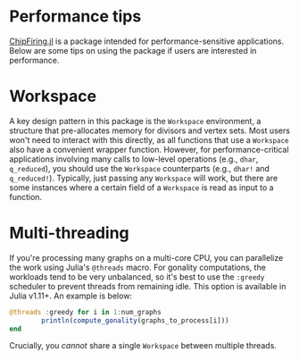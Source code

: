 # Performance tips

[ChipFiring.jl](https://github.com/vincentxwang/ChipFiring.jl) is a package intended for performance-sensitive applications. Below are some tips on using the package if users are interested in performance.

# Workspace

A key design pattern in this package is the `Workspace` environment, a structure that pre-allocates memory for divisors and vertex sets. Most users won't need to interact with this directly, as all functions that use a `Workspace` also have a convenient wrapper function. However, for performance-critical applications involving many calls to low-level operations (e.g., `dhar`, `q_reduced`), you should use the `Workspace` counterparts (e.g., `dhar!` and `q_reduced!`). Typically, just passing any `Workspace` will work, but there are some instances where a certain field of a `Workspace` is read as input to a function.

# Multi-threading

If you're processing many graphs on a multi-core CPU, you can parallelize the work using Julia's `@threads` macro. For gonality computations, the workloads tend to be very unbalanced, so it's best to use the `:greedy` scheduler to prevent threads from remaining idle. This option is available in Julia v1.11+. An example is below:

```julia
@threads :greedy for i in 1:num_graphs
        println(compute_gonality(graphs_to_process[i]))
end
```

Crucially, you *cannot* share a single `Workspace` between multiple threads.

